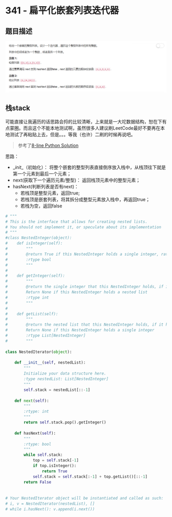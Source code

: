 # 341 - 扁平化嵌套列表迭代器

## 题目描述
![problem](images/341.png)

## 栈stack
可能直接让我遍历的话思路会捋的比较清晰，上来就是一大坨数据结构，恕在下有点蒙圈。而且这个不能本地测试啊，虽然很多人建议刷LeetCode最好不要再在本地测试了再粘贴上去，但是。。。等我（也许）二刷的时候再说吧。  
>参考了[8-line Python Solution](https://leetcode.com/problems/flatten-nested-list-iterator/discuss/80142/8-line-Python-Solution)

思路：  
- \__init__（初始化）： 将整个嵌套的整型列表直接倒序放入栈中，从栈顶往下就是第一个元素到最后一个元素；
- next(获取下一个遍历元素/整型)： 返回栈顶元素中的整型元素；
- hasNext(判断列表是否有next)：
	- 若栈顶是整型元素，返回true;
	- 若栈顶是嵌套列表，将其拆分成整型元素放入栈中，再返回true；
	- 若栈为空，返回false

```python
# """
# This is the interface that allows for creating nested lists.
# You should not implement it, or speculate about its implementation
# """
#class NestedInteger(object):
#    def isInteger(self):
#        """
#        @return True if this NestedInteger holds a single integer, rather than a nested list.
#        :rtype bool
#        """
#
#    def getInteger(self):
#        """
#        @return the single integer that this NestedInteger holds, if it holds a single integer
#        Return None if this NestedInteger holds a nested list
#        :rtype int
#        """
#
#    def getList(self):
#        """
#        @return the nested list that this NestedInteger holds, if it holds a nested list
#        Return None if this NestedInteger holds a single integer
#        :rtype List[NestedInteger]
#        """

class NestedIterator(object):

    def __init__(self, nestedList):
        """
        Initialize your data structure here.
        :type nestedList: List[NestedInteger]
        """
        self.stack = nestedList[::-1]

    def next(self):
        """
        :rtype: int
        """
        return self.stack.pop().getInteger()

    def hasNext(self):
        """
        :rtype: bool
        """
        while self.stack:
            top = self.stack[-1]
            if top.isInteger():
                return True
            self.stack = self.stack[:-1] + top.getList()[::-1]
        return False
        

# Your NestedIterator object will be instantiated and called as such:
# i, v = NestedIterator(nestedList), []
# while i.hasNext(): v.append(i.next())
```